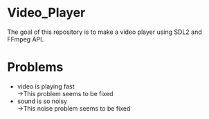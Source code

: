 # Video_Player
The goal of this repository is to make a video player using SDL2 and FFmpeg API.
# Problems
- video is playing fast\
  ->This problem seems to be fixed
- sound is so noisy\
  ->This noise problem seems to be fixed

